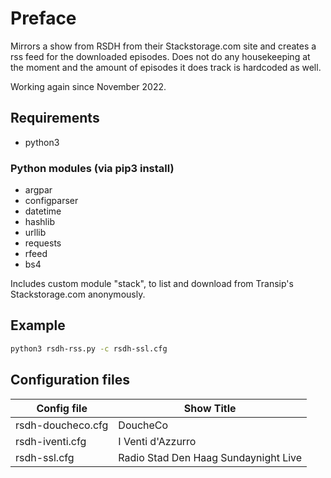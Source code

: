 # Preface

Mirrors a show from RSDH from their Stackstorage.com site and creates a rss feed for the downloaded episodes.
Does not do any housekeeping at the moment and the amount of episodes it does track is hardcoded as well.

Working again since November 2022.

## Requirements

- python3

### Python modules (via pip3 install)

- argpar
- configparser
- datetime
- hashlib
- urllib
- requests
- rfeed
- bs4

Includes custom module "stack", to list and download from Transip's Stackstorage.com anonymously.

## Example

```bash
python3 rsdh-rss.py -c rsdh-ssl.cfg
```

## Configuration files

|Config file|Show Title|
|------|----|
|rsdh-doucheco.cfg|DoucheCo|
|rsdh-iventi.cfg|I Venti d'Azzurro|
|rsdh-ssl.cfg|Radio Stad Den Haag Sundaynight Live|

